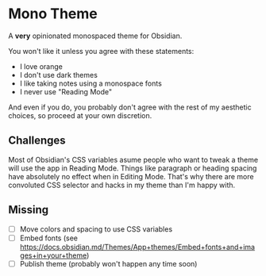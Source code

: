 # Mono Theme

A **very** opinionated monospaced theme for Obsidian.

You won't like it unless you agree with these statements:

- I love orange
- I don't use dark themes
- I like taking notes using a monospace fonts
- I never use "Reading Mode"

And even if you do, you probably don't agree with the rest of my aesthetic choices, so proceed at your own discretion.

## Challenges

Most of Obsidian's CSS variables asume people who want to tweak a theme will use the app in Reading Mode. Things like paragraph or heading spacing have absolutely no effect when in Editing Mode. That's why there are more convoluted CSS selector and hacks in my theme than I'm happy with.

## Missing

- [ ] Move colors and spacing to use CSS variables
- [ ] Embed fonts (see <https://docs.obsidian.md/Themes/App+themes/Embed+fonts+and+images+in+your+theme>)
- [ ] Publish theme (probably won't happen any time soon)
